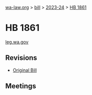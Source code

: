 [wa-law.org](/) > [bill](/bill/) > [2023-24](/bill/2023-24/) > [HB 1861](/bill/2023-24/hb/1861/)

# HB 1861
[leg.wa.gov](https://app.leg.wa.gov/billsummary?BillNumber=1861&Year=2023&Initiative=false)

## Revisions
* [Original Bill](1/)

## Meetings